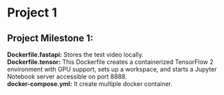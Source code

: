 # Project 1
## Project Milestone 1:
__Dockerfile.fastapi:__ Stores the test video locally. <br>
__Dockerfile.tensor:__  This Dockerfile creates a containerized TensorFlow 2 environment with GPU support, sets up a workspace, and starts a Jupyter Notebook server accessible on port 8888.<br>
__docker-compose.yml:__ It create multiple docker container.<br>
